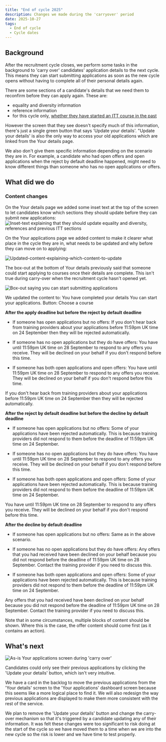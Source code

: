 ```yaml
---
title: "End of cycle 2025"
description: Changes we made during the 'carryover' period
date: 2025-10-27
tags:
  - End of cycle
  - Cycle dates
---
```

## Background

After the recruitment cycle closes, we perform some tasks in the background to 'carry over' candidates' application details to the next cycle. This means they can start submitting applications as soon as the new cycle opens without having to complete all of their personal details again.

There are some sections of a candidate's details that we need them to reconfirm before they can apply again. These are:

* equality and diversity information
* reference information
* for this cycle only, [whether they have started an ITT course in the past](https://becoming-a-teacher.design-history.education.gov.uk/apply-for-teacher-training/disclose-previous-itt/)

However the screen that they see doesn't specify much of this information, there's just a single green button that says 'Update your details'. "Update your details' is also the only way to access your old applications which are linked from the Your details page.

We also don't give them specific information depending on the scenario they are in. For example, a candidate who had open offers and open applications when the reject by default deadline happened, might need to know different things than someone who has no open applications or offers.

## What did we do

### Content changes

On the Your details page we added some inset text at the top of the screen to let candidates know which sections they should update before they can submit new applications:
![Inset-text explaining that they should update equality and diversity, references and previous ITT sections](your-details.png)

On the Your applications page we added content to make it clearer what place in the cycle they are in, what needs to be updated and why before they can move on to applying:

![Updated-content-explaining-which-content-to-update](carry-over-new-content.png)

The box-out at the bottom of Your details previously said that someone could start applying to courses once their details are complete. This isn't true during carry-over when the recruitment cycle hasn't opened yet.

![Box-out saying you can start submitting applications](as-is-start-applications.png)

We updated the content to:
You have completed your details
You can start your applications.
Button: Choose a course

**After the apply deadline but before the reject by default deadline**

* If someone has open applications but no offers:
If you don't hear back from training providers about your applications before 11:59pm UK time on 24 September then they will be rejected automatically.

* If someone has no open applications but they do have offers:
You have until 11:59pm UK time on 28 September to respond to any offers you receive. They will be declined on your behalf if you don't respond before this time.

* If someone has both open applications and open offers:
You have until 11:59pm UK time on 28 September to respond to any offers you receive. They will be declined on your behalf if you don't respond before this time.

If you don't hear back from training providers about your applications before 11:59pm UK time on 24 September then they will be rejected automatically.

**After the reject by default deadline but before the decline by default deadline**

* If someone has open applications but no offers:
Some of your applications have been rejected automatically. This is because training providers did not respond to them before the deadline of 11:59pm UK time on 24 September.

* If someone has no open applications but they do have offers:
You have until 11:59pm UK time on 28 September to respond to any offers you receive. They will be declined on your behalf if you don't respond before this time.

* If someone has both open applications and open offers:
Some of your applications have been rejected automatically. This is because training providers did not respond to them before the deadline of 11:59pm UK time on 24 September.

You have until 11:59pm UK time on 28 September to respond to any offers you receive. They will be declined on your behalf if you don't respond before this time.

**After the decline by default deadline**

* If someone has open applications but no offers:
Same as in the above scenario.

* If someone has no open applications but they do have offers:
Any offers that you had received have been declined on your behalf because you did not respond before the deadline of 11:59pm UK time on 28 September. Contact the training provider if you need to discuss this.

* If someone has both open applications and open offers:
Some of your applications have been rejected automatically. This is because training providers did not respond to them before the deadline of 11:59pm UK time on 24 September.

Any offers that you had received have been declined on your behalf because you did not respond before the deadline of 11:59pm UK time on 28 September. Contact the training provider if you need to discuss this.

Note that in some circumstances, multiple blocks of content should be shown. Where this is the case, the offer content should come first (as it contains an action).

## What's next

![As-is Your applications screen during 'carry over'](as-is-carry-over.png)

Candidates could only see their previous applications by clicking the 'Update your details' button, which isn't very intuitive.

We have a card in the backlog to move the previous applications from the 'Your details' screen to the 'Your applications' dashboard screen because this seems like a more logical place to find it. We will also redesign the way previous applications are displayed to make them more consistent with the rest of the service.

We plan to remove the 'Update your details' button and change the carry-over mechanism so that it's triggered by a candidate updating any of their information. It was felt these changes were too significant to risk doing at the start of the cycle so we have moved them to a time when we are into the new cycle so the risk is lower and we have time to test properly.
